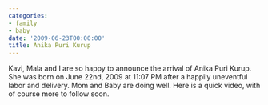 ```yaml
---
categories:
- family
- baby
date: '2009-06-23T00:00:00'
title: Anika Puri Kurup
---
```



Kavi, Mala and I are so happy to announce the arrival of Anika Puri Kurup. She was born on June 22nd, 2009 at 11:07 PM after a happily uneventful labor and delivery. Mom and Baby are doing well. Here is a quick video, with of course more to follow soon.

<object width="425" height="344"><param name="movie" value="http://www.youtube.com/v/aTejxMSVRZI&hl=en&fs=1"> </param><param name="allowFullScreen" value="true"> </param><param name="allowscriptaccess" value="always"> </param><embed src="http://www.youtube.com/v/aTejxMSVRZI&hl=en&fs=1" type="application/x-shockwave-flash" allowscriptaccess="always" allowfullscreen="true" width="425" height="344"> </embed></object>
